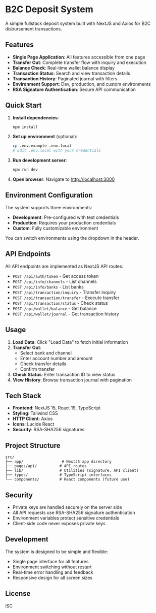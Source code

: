 # B2C Deposit System

A simple fullstack deposit system built with NextJS and Axios for B2C disbursement transactions.

## Features

- **Single Page Application**: All features accessible from one page
- **Transfer Out**: Complete transfer flow with inquiry and execution
- **Balance Check**: Real-time wallet balance display
- **Transaction Status**: Search and view transaction details
- **Transaction History**: Paginated journal with filters
- **Environment Support**: Dev, production, and custom environments
- **RSA Signature Authentication**: Secure API communication

## Quick Start

1. **Install dependencies**:
   ```bash
   npm install
   ```

2. **Set up environment** (optional):
   ```bash
   cp .env.example .env.local
   # Edit .env.local with your credentials
   ```

3. **Run development server**:
   ```bash
   npm run dev
   ```

4. **Open browser**:
   Navigate to [http://localhost:3000](http://localhost:3000)

## Environment Configuration

The system supports three environments:

- **Development**: Pre-configured with test credentials
- **Production**: Requires your production credentials
- **Custom**: Fully customizable environment

You can switch environments using the dropdown in the header.

## API Endpoints

All API endpoints are implemented as NextJS API routes:

- `POST /api/auth/token` - Get access token
- `POST /api/info/channels` - List channels
- `POST /api/info/banks` - List banks
- `POST /api/transaction/inquiry` - Transfer inquiry
- `POST /api/transaction/transfer` - Execute transfer
- `POST /api/transaction/status` - Check status
- `POST /api/wallet/balance` - Get balance
- `POST /api/wallet/journal` - Get transaction history

## Usage

1. **Load Data**: Click "Load Data" to fetch initial information
2. **Transfer Out**: 
   - Select bank and channel
   - Enter account number and amount
   - Check transfer details
   - Confirm transfer
3. **Check Status**: Enter transaction ID to view status
4. **View History**: Browse transaction journal with pagination

## Tech Stack

- **Frontend**: NextJS 15, React 19, TypeScript
- **Styling**: Tailwind CSS
- **HTTP Client**: Axios
- **Icons**: Lucide React
- **Security**: RSA-SHA256 signatures

## Project Structure

```
src/
├── app/                 # NextJS app directory
├── pages/api/          # API routes
├── lib/                # Utilities (signature, API client)
├── types/              # TypeScript interfaces
└── components/         # React components (future use)
```

## Security

- Private keys are handled securely on the server side
- All API requests use RSA-SHA256 signature authentication
- Environment variables protect sensitive credentials
- Client-side code never exposes private keys

## Development

The system is designed to be simple and flexible:

- Single page interface for all features
- Environment switching without restart
- Real-time error handling and feedback
- Responsive design for all screen sizes

## License

ISC
